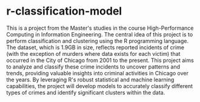 # r-classification-model
This is a project from the Master's studies in the course High-Performance Computing in Information Engineering. The central idea of this project is to perform classification and clustering using the R programming language. The dataset, which is 1.9GB in size, reflects reported incidents of crime (with the exception of murders where data exists for each victim) that occurred in the City of Chicago from 2001 to the present. This project aims to analyze and classify these crime incidents to uncover patterns and trends, providing valuable insights into criminal activities in Chicago over the years. By leveraging R's robust statistical and machine learning capabilities, the project will develop models to accurately classify different types of crimes and identify significant clusters within the data.
